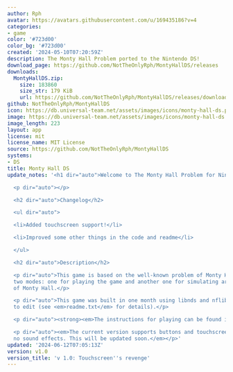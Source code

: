 ```yaml
---
author: Rph
avatar: https://avatars.githubusercontent.com/u/169435186?v=4
categories:
- game
color: '#723d00'
color_bg: '#723d00'
created: '2024-05-10T07:20:59Z'
description: The Monty Hall Problem ported to the Nintendo DS!
download_page: https://github.com/NotTheOnlyRph/MontyHallDS/releases
downloads:
  MontyHallDS.zip:
    size: 183860
    size_str: 179 KiB
    url: https://github.com/NotTheOnlyRph/MontyHallDS/releases/download/v1.0/MontyHallDS.zip
github: NotTheOnlyRph/MontyHallDS
icon: https://db.universal-team.net/assets/images/icons/monty-hall-ds.png
image: https://db.universal-team.net/assets/images/icons/monty-hall-ds.png
image_length: 223
layout: app
license: mit
license_name: MIT License
source: https://github.com/NotTheOnlyRph/MontyHallDS
systems:
- DS
title: Monty Hall DS
update_notes: '<h1 dir="auto">Welcome to The Monty Hall Problem for Nintendo DS!</h1>

  <p dir="auto"></p>

  <h2 dir="auto">Changelog</h2>

  <ul dir="auto">

  <li>Added touchscreen support!</li>

  <li>Improved some other things in the code and readme</li>

  </ul>

  <h2 dir="auto">Description</h2>

  <p dir="auto">This game is based on the well-known problem of Monty Hall and has
  two modes: one for playing the game and another one for simulating around 2000 games
  of Monty Hall.</p>

  <p dir="auto">This game was built in one month using libnds and nflib. Feel free
  to edit (see <em>readme.txt</em> for details).</p>

  <p dir="auto"><strong><em>The instructions for playing can be found in</em> readme.txt.</strong></p>

  <p dir="auto"><em>The current version supports buttons and touchscreen, but has
  no sound effects. This will be updated soon.</em></p>'
updated: '2024-06-12T07:05:13Z'
version: v1.0
version_title: 'v 1.0: Touchscreen''s revenge'
---
```

